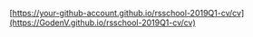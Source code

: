 [https://your-github-account.github.io/rsschool-2019Q1-cv/cv](https://GodenV.github.io/rsschool-2019Q1-cv/cv)
